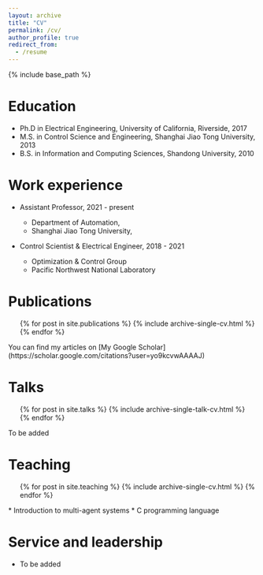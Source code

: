 ```yaml
---
layout: archive
title: "CV"
permalink: /cv/
author_profile: true
redirect_from:
  - /resume
---
```


{% include base_path %}

Education
======
* Ph.D in Electrical Engineering, University of California, Riverside, 2017 
* M.S. in Control Science and Engineering, Shanghai Jiao Tong University, 2013
* B.S. in Information and Computing Sciences, Shandong University, 2010

Work experience
======
* Assistant Professor,  2021 - present
  * Department of Automation, 
  * Shanghai Jiao Tong University,

* Control Scientist & Electrical Engineer, 2018 - 2021
  * Optimization & Control Group
  * Pacific Northwest National Laboratory
  

Publications
======
  <ul>{% for post in site.publications %}
    {% include archive-single-cv.html %}
  {% endfor %}</ul>
  You can find my articles on [My Google Scholar](https://scholar.google.com/citations?user=yo9kcvwAAAAJ)
  
Talks
======
  <ul>{% for post in site.talks %}
    {% include archive-single-talk-cv.html %}
  {% endfor %}</ul>
  To be added
  
Teaching
======
  <ul>{% for post in site.teaching %}
    {% include archive-single-cv.html %}
  {% endfor %}</ul>
* Introduction to multi-agent systems
* C programming language
  
Service and leadership
======
* To be added
